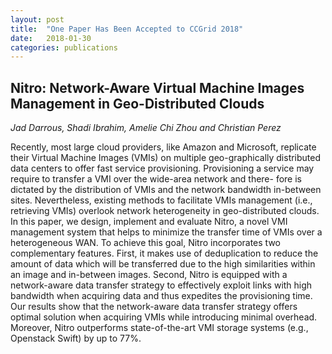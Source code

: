 ```yaml
---
layout: post
title:  "One Paper Has Been Accepted to CCGrid 2018"
date:   2018-01-30
categories: publications
---
```


## Nitro: Network-Aware Virtual Machine Images Management in Geo-Distributed Clouds

*Jad Darrous, Shadi Ibrahim, Amelie Chi Zhou and Christian Perez*

Recently, most large cloud providers, like Amazon and Microsoft, replicate their Virtual Machine Images (VMIs) 
on multiple geo-graphically distributed data centers to offer fast service provisioning. Provisioning a service may 
require to transfer a VMI over the wide-area network and there- fore is dictated by the distribution of VMIs and 
the network bandwidth in-between sites. Nevertheless, existing methods to facilitate VMIs management (i.e., 
retrieving VMIs) overlook network heterogeneity in geo-distributed clouds. In this paper, we design, implement 
and evaluate Nitro, a novel VMI management system that helps to minimize the transfer time of VMIs over a 
heterogeneous WAN. To achieve this goal, Nitro incorporates two complementary features. First, it makes use 
of deduplication to reduce the amount of data which will be transferred due to the high similarities within an image 
and in-between images. Second, Nitro is equipped with a network-aware data transfer strategy to effectively exploit 
links with high bandwidth when acquiring data and thus expedites the provisioning time. Our results show that the
 network-aware data transfer strategy offers optimal solution when acquiring VMIs while introducing minimal overhead. 
 Moreover, Nitro outperforms state-of-the-art VMI storage systems (e.g., Openstack Swift) by up to 77%.